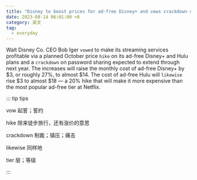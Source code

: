 ```yaml
---
title: "Disney to boost prices for ad-free Disney+ and vows crackdown on password sharing"
date: 2023-08-14 06:01:00 +8
category: 英文
tag:
  - everyday
---
```


Walt Disney Co. CEO Bob Iger `vowed` to make its streaming services profitable via a planned October price `hike` on its ad-free Disney+ and Hulu plans and a `crackdown` on password sharing expected to extend through next year. The increases will raise the monthly cost of ad-free Disney+ by \$3, or roughly 27%, to almost \$14. The cost of ad-free Hulu will `likewise` rise \$3 to almost \$18 — a 20% hike that will make it more expensive than the most popular ad-free tier at Netflix.

::: tip tips

vow 起誓；誓约

hike 除来徒步旅行，还有涨价的意思

crackdown 制裁；镇压；痛击

likewise 同样地

tier 层；等级

:::
